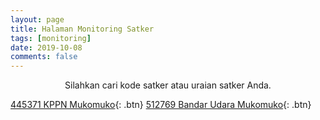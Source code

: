 ```yaml
---
layout: page
title: Halaman Monitoring Satker
tags: [monitoring]
date: 2019-10-08
comments: false
---
```

    
<center>Silahkan cari kode satker atau uraian satker Anda.</center>

[445371 KPPN Mukomuko](https://kppnmuko.github.io/445371){: .btn}
[512769 Bandar Udara Mukomuko](https://kppnmuko.github.io/512769){: .btn}
